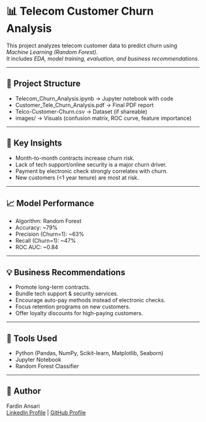 # 📊 Telecom Customer Churn Analysis

This project analyzes telecom customer data to predict churn using *Machine Learning (Random Forest)*.  
It includes *EDA, model training, evaluation, and business recommendations*.

---

## 📂 Project Structure
- Telecom_Churn_Analysis.ipynb → Jupyter notebook with code
- Customer_Tele_Churn_Analysis.pdf → Final PDF report
- Telco-Customer-Churn.csv → Dataset (if shareable)
- images/ → Visuals (confusion matrix, ROC curve, feature importance)

---

## 🔑 Key Insights
- Month-to-month contracts increase churn risk.
- Lack of tech support/online security is a major churn driver.
- Payment by electronic check strongly correlates with churn.
- New customers (<1 year tenure) are most at risk.

---

## 📈 Model Performance
- Algorithm: Random Forest
- Accuracy: ~79%
- Precision (Churn=1): ~63%
- Recall (Churn=1): ~47%
- ROC AUC: ~0.84

---

## 💡 Business Recommendations
- Promote long-term contracts.
- Bundle tech support & security services.
- Encourage auto-pay methods instead of electronic checks.
- Focus retention programs on new customers.
- Offer loyalty discounts for high-paying customers.

---

## 🚀 Tools Used
- Python (Pandas, NumPy, Scikit-learn, Matplotlib, Seaborn)
- Jupyter Notebook
- Random Forest Classifier

---

## 👤 Author
Fardin Ansari  
[LinkedIn Profile](https://linkedin.com/in/fardin-ansari-/) | [GitHub Profile](https://github.com/Fardin0007)
